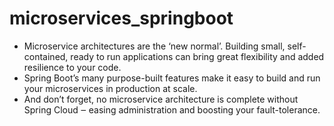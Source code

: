 # microservices_springboot

- Microservice architectures are the ‘new normal’. Building small, self-contained, ready to run applications can bring great flexibility and added resilience to your code.
- Spring Boot’s many purpose-built features make it easy to build and run your microservices in production at scale.
- And don’t forget, no microservice architecture is complete without Spring Cloud ‒ easing administration and boosting your fault-tolerance.
